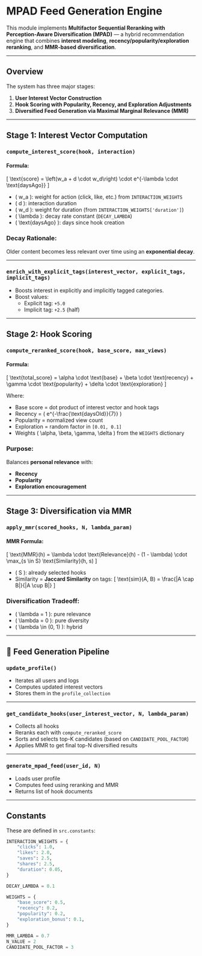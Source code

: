 # MPAD Feed Generation Engine

This module implements **Multifactor Sequential Reranking with Perception-Aware Diversification (MPAD)** — a hybrid recommendation engine that combines **interest modeling**, **recency/popularity/exploration reranking**, and **MMR-based diversification**.

---

## Overview

The system has three major stages:

1. **User Interest Vector Construction**  
2. **Hook Scoring with Popularity, Recency, and Exploration Adjustments**  
3. **Diversified Feed Generation via Maximal Marginal Relevance (MMR)**

---

## Stage 1: Interest Vector Computation

### `compute_interest_score(hook, interaction)`

#### Formula:

\[
\text{score} = \left(w_a + d \cdot w_d\right) \cdot e^{-\lambda \cdot \text{daysAgo}}
\]

- \( w_a \): weight for action (click, like, etc.) from `INTERACTION_WEIGHTS`
- \( d \): interaction duration
- \( w_d \): weight for duration (from `INTERACTION_WEIGHTS['duration']`)
- \( \lambda \): decay rate constant (`DECAY_LAMBDA`)
- \( \text{daysAgo} \): days since hook creation

### Decay Rationale:

Older content becomes less relevant over time using an **exponential decay**.

---

### `enrich_with_explicit_tags(interest_vector, explicit_tags, implicit_tags)`

- Boosts interest in explicitly and implicitly tagged categories.
- Boost values:
  - Explicit tag: `+5.0`
  - Implicit tag: `+2.5` (half)

---

## Stage 2: Hook Scoring

### `compute_reranked_score(hook, base_score, max_views)`

#### Formula:

\[
\text{total\_score} = \alpha \cdot \text{base} + \beta \cdot \text{recency} + \gamma \cdot \text{popularity} + \delta \cdot \text{exploration}
\]

Where:
- Base score = dot product of interest vector and hook tags
- Recency = \( e^{-\frac{\text{daysOld}}{7}} \)
- Popularity = normalized view count
- Exploration = random factor in `[0.01, 0.1]`
- Weights \( \alpha, \beta, \gamma, \delta \) from the `WEIGHTS` dictionary

### Purpose:

Balances **personal relevance** with:
- **Recency**
- **Popularity**
- **Exploration encouragement**

---

## Stage 3: Diversification via MMR

### `apply_mmr(scored_hooks, N, lambda_param)`

#### MMR Formula:

\[
\text{MMR}(h) = \lambda \cdot \text{Relevance}(h) - (1 - \lambda) \cdot \max_{s \in S} \text{Similarity}(h, s)
\]

- \( S \): already selected hooks
- Similarity = **Jaccard Similarity** on tags:
  \[
  \text{sim}(A, B) = \frac{|A \cap B|}{|A \cup B|}
  \]

### Diversification Tradeoff:

- \( \lambda = 1 \): pure relevance
- \( \lambda = 0 \): pure diversity
- \( \lambda \in (0, 1) \): hybrid

---

## 🔧 Feed Generation Pipeline

### `update_profile()`

- Iterates all users and logs
- Computes updated interest vectors
- Stores them in the `profile_collection`

---

### `get_candidate_hooks(user_interest_vector, N, lambda_param)`

- Collects all hooks
- Reranks each with `compute_reranked_score`
- Sorts and selects top-K candidates (based on `CANDIDATE_POOL_FACTOR`)
- Applies MMR to get final top-N diversified results

---

### `generate_mpad_feed(user_id, N)`

- Loads user profile
- Computes feed using reranking and MMR
- Returns list of hook documents

---

## Constants

These are defined in `src.constants`:

```python
INTERACTION_WEIGHTS = {
    "clicks": 1.0,
    "likes": 2.0,
    "saves": 2.5,
    "shares": 2.5,
    "duration": 0.05,
}

DECAY_LAMBDA = 0.1

WEIGHTS = {
    "base_score": 0.5,
    "recency": 0.2,
    "popularity": 0.2,
    "exploration_bonus": 0.1,
}

MMR_LAMBDA = 0.7
N_VALUE = 2
CANDIDATE_POOL_FACTOR = 3

